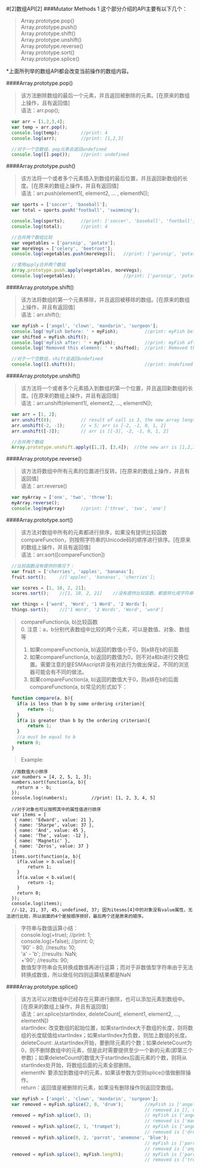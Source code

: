#[2]数组API[2]
###Mutator Methods
1 这个部分介绍的API主要有以下几个：
> Array.prototype.pop()  
> Array.prototype.push()  
> Array.prototype.shift()  
> Array.prototype.unshift()  
> Array.prototype.reverse()  
> Array.prototype.sort()  
> Array.prototype.splice()  

*上面所列举的数组API都会改变当前操作的数组内容。

####Array.prototype.pop()
> 该方法删除数组的最后一个元素，并且返回被删除的元素。[在原来的数组上操作，且有返回值]  
> 语法：arr.pop();  

```JavaScript
  var arr = [1,2,3,4];
  var temp = arr.pop();
  console.log(temp);		//print: 4
  console.log(arr);			//print: [1,2,3]

  //对于一个空数组，pop元素会返回undefined
  console.log([].pop());	//print: undefined
```

####Array.prototype.push()
> 该方法将一个或者多个元素插入到数组的最后位置，并且返回新数组的长度。[在原来的数组上操作，并且有返回值]  
> 语法：arr.push(element1[, element2, ... , elementN]);  

```JavaScript
  var sports = ['soccer', 'baseball'];
  var total = sports.push('football', 'swimming');

  console.log(sports);		//print: ['soccer', 'baseball', 'football', 'swimming']
  console.log(total);		//print: 4

  //合并两个数组比较
  var vegetables = ['parsnip', 'potato'];
  var moreVegs = ['celery', 'beetroot'];
  console.log(vegetables.push(moreVegs));	//print: ['parsnip', 'potato', Array[2]]

  //使用apply合并两个数组
  Array.prototype.push.apply(vegetables, moreVegs);
  console.log(vegetables);					//print: ['parsnip', 'potato', 'celery', 'beetroot']
```

####Array.prototype.shift()
> 该方法将数组的第一个元素移除，并且返回被移除的数组。[在原来的数组上操作，并且有返回值]  
> 语法：arr.shift();  

```JavaScript
  var myFish = ['angel', 'clown', 'mandarin', 'surgeon'];
  console.log('myFish before: ' + myFish);			//print: myFish before: ["angel", "clown", "mandarin", "surgeon"]
  var shifted = myFish.shift(); 
  console.log('myFish after: ' + myFish); 		 	//print: myFish after: ["clown", "mandarin", "surgeon"]
  console.log('Removed this element: ' + shifted); 	//print: Removed this element: angel

  //对于一个空数组，shift会返回undefined
  console.log([].shift());							//print: Undefined
```

####Array.prototype.unshift()
> 该方法将一个或者多个元素插入到数组的第一个位置，并且返回新数组的长度。[在原来的数组上操作，并且有返回值]  
> 语法：arr.unshift(element1[, element2, ..., elementN]);  

```JavaScript
  var arr = [1, 2];
  arr.unshift(0); 			// result of call is 3, the new array length; arr is [0, 1, 2]
  arr.unshift(-2, -1); 		// = 5; arr is [-2, -1, 0, 1, 2]
  arr.unshift([-3]);		// arr is [[-3], -2, -1, 0, 1, 2]

  //合并两个数组
  Array.prototype.unshift.apply([1,2], [3,4]);	//the new arr is [1,2,3,4]
```

####Array.prototype.reverse()
> 该方法将数组中所有元素的位置进行反转。[在原来的数组上操作，并且有返回值]  
> 语法：arr.reverse()  

```JavaScript
  var myArray = ['one', 'two', 'three'];
  myArray.reverse();
  console.log(myArray) 		//print: ['three', 'two', 'one']  
```

####Array.prototype.sort()
> 该方法对数组中所有的元素都进行排序，如果没有提供比较函数compareFunction，则按照字符串的Unicode码的顺序进行排序。[在原来的数组上操作，并且有返回值]  
> 语法：arr.sort([compareFunction])  

```JavaScript
  //比较函数没有提供的情况下：
  var fruit = ['cherries', 'apples', 'bananas'];
  fruit.sort();		//['apples', 'bananas', 'cherries'];

  var scores = [1, 10, 2, 21];		
  scores.sort();	//[1, 10, 2, 21]	//没有提供比较函数，都是转化成字符串，然后根据字符串的Unicode码进行排序

  var things = ['word', 'Word', '1 Word', '2 Words'];
  things.sort();	//['1 Word', '2 Words', 'Word', 'word']
```
> compareFunction(a, b)比较函数   
> 0. 注意：a，b分别代表数组中比较的两个元素，可以是数值、对象、数组等  
> 1. 如果compareFunction(a, b)返回的数值小于0，则a排在b的前面  
> 2. 如果compareFunction(a, b)返回的数值为0，则不对a和b进行交换位置。需要注意的是ESMAscript并没有对此行为做出保证，不同的浏览器可能会有不同的做法。  
> 3. 如果compareFunction(a, b)返回的数值大于0，则a排在b的后面  
> compareFunction(a, b)常见的形式如下：

```JavaScript
  function compare(a, b){
  	if(a is less than b by some ordering criterion){
  		return -1;
  	}
  	if(a is greater than b by the ordering criterion){
  		return 1;
  	}
  	//a must be equal to b
  	return 0;
  }
```
> Example:

```JavaScirpt
  //按数值大小排序
  var numbers = [4, 2, 5, 1, 3];
  numbers.sort(function(a, b){
  	return a - b;
  });
  console.log(numbers);			//print: [1, 2, 3, 4, 5]

  //对于对象也可以按照其中的属性值进行排序
  var items = [
   { name: 'Edward', value: 21 },
   { name: 'Sharpe', value: 37 },
   { name: 'And', value: 45 },
   { name: 'The', value: -12 },
   { name: 'Magnetic' },
   { name: 'Zeros', value: 37 }
  ];
  items.sort(function(a, b){
  	if(a.value > b.value){
  		return 1;
  	}
  	if(a.value < b.value){
  		return -1;
  	}
  	return 0;
  });
  console.log(items);
  //-12, 21, 37, 45, undefined, 37; 因为itesms[4]中的对象没有value属性，无法进行比较，所以前面的4个是按顺序排好，最后两个还是原来的顺序。
```

> 字符串与数值运算小结：  
> console.log(+true);	//print: 1;  
> console.log(+false);	//print: 0;  
> '90' - 80;			//results: 10;  
> 'a' - 'b';			//results: NaN;  
> +'90';				//results: 90;  
> 数值型字符串会先转换成数值再进行运算；而对于非数值型字符串由于无法转换成数值，所以做任何四则运算结果都是NaN  

####Array.prototype.splice()
> 该方法可以对数组中已经存在元算进行删除，也可以添加元素到数组中。[在原来的数组上操作，并且有返回值]  
> 语法：arr.splice(startIndex, deleteCount[, element1, element2, ..., elementN])  
> startIndex: 改变数组的起始位置，如果startIndex大于数组的长度，则将数组的长度赋值给startIndex；如果startIndex为负数，则加上数组的长度。  
> deleteCount: 从startIndex开始，要删除元素的个数；如果deleteCount为0，则不删除数组中的元素，但是此时需要提供至少一个新的元素(即第三个参数)；如果deleteCount的数值大于startIndex后面元素的个数，则将从startIndex处开始，将数组后面的元素全部删除。  
> elementN: 要添加到数组中的元素，如果该参数为空则splice()值做删除操作。  
> return：返回值是被删除的元素，如果没有删除操作则返回空数组。 

```JavaScript
  var myFish = ['angel', 'clown', 'mandarin', 'surgeon'];
  var removed = myFish.splice(2, 0, 'drum');		//myFish is ['angel', 'clown', 'drum', 'mandarin', 'surgeon']
  													// removed is [], no elements removed
  removed = myFish.splice(3, 1);					// myFish is ['angel', 'clown', 'drum', 'surgeon']
													// removed is ['mandarin']
  removed = myFish.splice(2, 1, 'trumpet');			// myFish is ['angel', 'clown', 'trumpet', 'surgeon']
													// removed is ['drum']
  removed = myFish.splice(0, 2, 'parrot', 'anemone', 'blue'); 
  													// myFish is ['parrot', 'anemone', 'blue', 'trumpet', 'surgeon']
													// removed is ['angel', 'clown']
  removed = myFish.splice(3, myFish.length);		// myFish is ['parrot', 'anemone', 'blue']
													// removed is ['trumpet', 'surgeon']
```
